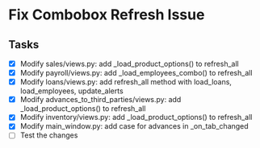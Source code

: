# Fix Combobox Refresh Issue

## Tasks
- [x] Modify sales/views.py: add _load_product_options() to refresh_all
- [x] Modify payroll/views.py: add _load_employees_combo() to refresh_all
- [x] Modify loans/views.py: add refresh_all method with load_loans, load_employees, update_alerts
- [x] Modify advances_to_third_parties/views.py: add _load_product_options() to refresh_all
- [x] Modify inventory/views.py: add _load_product_options() to refresh_all
- [x] Modify main_window.py: add case for advances in _on_tab_changed
- [ ] Test the changes
